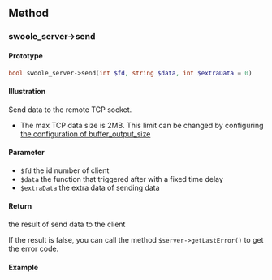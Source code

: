 ## Method

### swoole_server->send

#### Prototype

```php
bool swoole_server->send(int $fd, string $data, int $extraData = 0)
```

#### Illustration

Send data to the remote TCP socket.

* The max TCP data size is 2MB. This limit can be changed by configuring [the configuration of buffer_output_size](/modules/swoole-server/configuration/buffer_output_size.md)

#### Parameter

* `$fd`	the id number of client
* `$data` the function that triggered after with a fixed time delay
* `$extraData` the extra data of sending data 

#### Return

the result of send data to the client

If the result is false, you can call the method `$server->getLastError()` to get the error code.

#### Example
